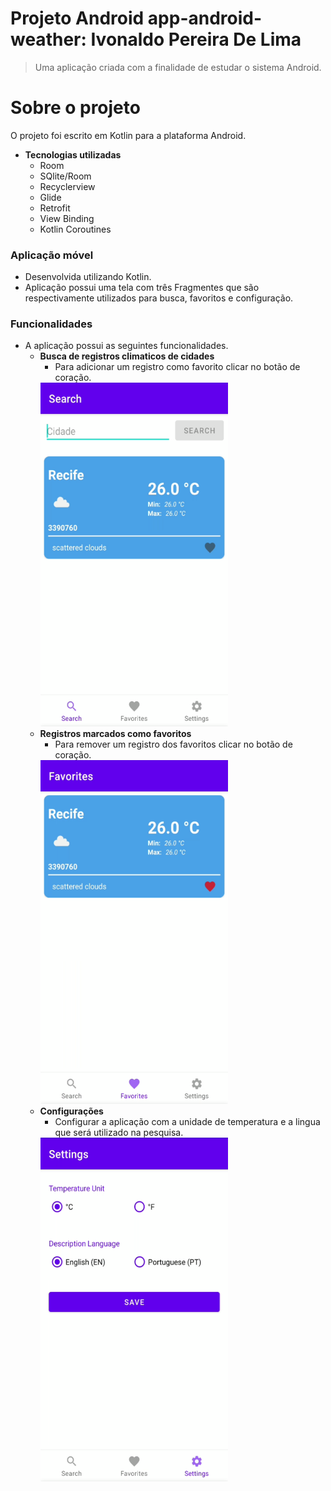 # Projeto Android app-android-weather: Ivonaldo Pereira De Lima

>Uma aplicação criada com a finalidade de estudar o sistema Android.

# Sobre o projeto
O projeto foi escrito em Kotlin para a plataforma Android.
- **Tecnologias utilizadas**
    - Room
    - SQlite/Room
    - Recyclerview
    - Glide
    - Retrofit
    - View Binding
    - Kotlin Coroutines
### Aplicação móvel
- Desenvolvida utilizando Kotlin.
- Aplicação possui uma tela com três Fragmentes que são respectivamente utilizados para busca, favoritos e configuração.

### Funcionalidades
- A aplicação possui as seguintes funcionalidades.
    - **Busca de registros climaticos de cidades**
        - Para adicionar um registro como favorito clicar no botão de coração.
        <img src="/app/src/main/res/imagensgithub/search.png" height="550" width="300">
    - **Registros marcados como favoritos**
        - Para remover um registro dos favoritos clicar no botão de coração.
       <img src="/app/src/main/res/imagensgithub/favorites.png" height="550" width="300">
    - **Configurações**
        - Configurar a aplicação com a unidade de temperatura e a lingua que será utilizado na pesquisa.
        <img src="/app/src/main/res/imagensgithub/settings.png" height="550" width="300">
